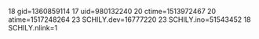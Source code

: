 18 gid=1360859114
17 uid=980132240
20 ctime=1513972467
20 atime=1517248264
23 SCHILY.dev=16777220
23 SCHILY.ino=51543452
18 SCHILY.nlink=1
